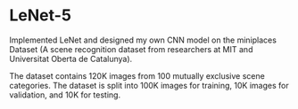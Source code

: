 # LeNet-5

Implemented LeNet and designed my own CNN model on the miniplaces Dataset (A scene recognition dataset from researchers at MIT and Universitat Oberta de Catalunya). 

The dataset contains 120K images from 100 mutually exclusive scene categories. The dataset is split into 100K images for training, 10K images for validation, and 10K for testing.
